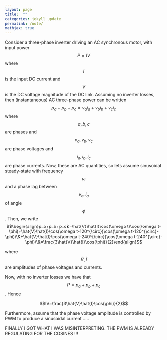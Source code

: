 ```yaml
---
layout: page
title:  ""
categories: jekyll update
permalink: /note/
mathjax: true
---
```

Consider a three-phase inverter driving an AC synchronous motor, with input power $$P=IV$$ where $$I$$ is the input DC current and $$V$$ is the DC voltage magnitude of the DC link. Assuming no inverter losses, then (instantaneous) AC three-phase power can be written
$$p_a+p_b+p_c=v_ai_a+v_bi_b+v_ci_c$$
where $$a,b,c$$ are phases and $$v_a,v_b,v_c$$ are phase voltages and $$i_a,i_b,i_c$$ are phase currents. Now, these are AC quantities, so lets assume sinusoidal steady-state with frequency $$\omega$$ and a phase lag between $$v_a,i_a$$ of angle $$\phi$$. Then, we write
$$\begin{align}p_a+p_b+p_c&=\hat{V}\hat{I}\cos(\omega t)\cos(\omega t-\phi)+\hat{V}\hat{I}\cos(\omega t-120^{\circ})\cos(\omega t-120^{\circ}-\phi)\\&+\hat{V}\hat{I}\cos(\omega t-240^{\circ})\cos(\omega t-240^{\circ}-\phi)\\&=\frac{3\hat{V}\hat{I}\cos(\phi)}{2}\end{align}$$

where $$\hat{V},\hat{I}$$ are amplitudes of phase voltages and currents.

Now, with no inverter losses we have that  $$P=p_a+p_b+p_c$$. Hence

$$IV=\frac{3\hat{V}\hat{I}\cos(\phi)}{2}$$

Furthermore, assume that the phase voltage amplitude is controlled by PWM to produce a sinusoidal current .....

FINALLY I GOT WHAT I WAS MISINTERPRETING. THE PWM IS ALREADY REGULATING FOR THE COSINES !!!